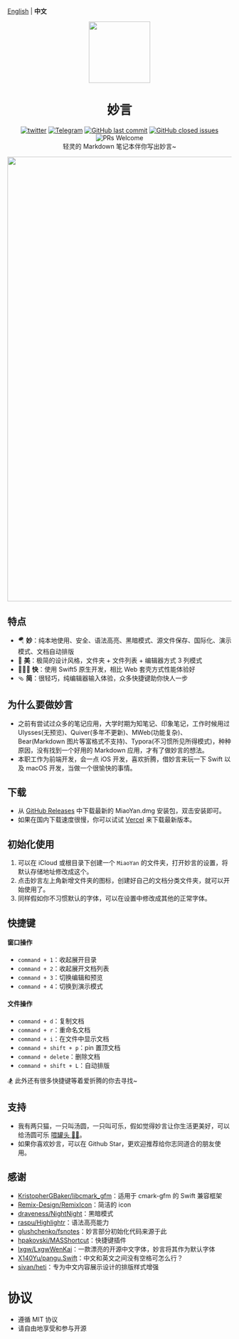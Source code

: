 <p align="left"><a href="https://github.com/tw93/MiaoYan/blob/master/README.md">English</a> | <strong>中文</strong></p>
<p align="center">
  <a href="https://miaoyan.app/" target="_blank"><img src=https://gw.alipayobjects.com/zos/k/t0/43.png width=138 /></a>
  <h1 align="center">妙言</h1>
  <div align="center">
    <a href="https://twitter.com/HiTw93">
      <img alt="twitter" src="https://img.shields.io/twitter/follow/HiTw93?color=%231D9BF0&label=Twitter&style=flat-square"></a>
    <a href="https://t.me/miaoyan">
      <img alt="Telegram" src="https://img.shields.io/badge/Telegram-妙言-blue?style=flat-square"></a>
    <a href="https://github.com/tw93/MiaoYan/commits/dev">
      <img alt="GitHub last commit" src="https://img.shields.io/github/last-commit/tw93/MiaoYan.svg?style=flat-square"></a>
    <a href="https://github.com/tw93/MiaoYan/issues?utf8=%E2%9C%93&q=">
      <img alt="GitHub closed issues" src="https://img.shields.io/github/issues-closed/tw93/MiaoYan.svg?style=flat-square"></a>
    <a>
      <img alt="PRs Welcome" src="https://img.shields.io/badge/PRs-welcome-brightgreen.svg?style=flat-square"></a>
  </div>
  <div align="center">轻灵的 Markdown 笔记本伴你写出妙言~</div>
</p>

<kbd>
  <img src=https://gw.alipayobjects.com/zos/k/4f/ch.gif width=1000>
</kbd>

## 特点

- 🪂 **妙**：纯本地使用、安全、语法高亮、黑暗模式、源文件保存、国际化、演示模式、文档自动排版
- 🐶 **美**：极简的设计风格，文件夹 + 文件列表 + 编辑器方式 3 列模式
- 🏌🏽‍♂️ **快**：使用 Swift5 原生开发，相比 Web 套壳方式性能体验好
- 🩴 **简**：很轻巧，纯编辑器输入体验，众多快捷键助你快人一步

## 为什么要做妙言

- 之前有尝试过众多的笔记应用，大学时期为知笔记、印象笔记，工作时候用过 Ulysses(无预览)、Quiver(多年不更新)、MWeb(功能复杂)、Bear(Markdown 图片等富格式不支持)、Typora(不习惯所见所得模式)，种种原因，没有找到一个好用的 Markdown 应用，才有了做妙言的想法。
- 本职工作为前端开发，会一点 iOS 开发，喜欢折腾，借妙言来玩一下 Swift 以及 macOS 开发，当做一个很愉快的事情。

## 下载

- 从 <a href="https://github.com/tw93/MiaoYan/releases" target="_blank">GitHub Releases</a> 中下载最新的 MiaoYan.dmg 安装包，双击安装即可。
- 如果在国内下载速度很慢，你可以试试 <a href="https://miaoyan.vercel.app/Release/MiaoYan.dmg" target="_blank">Vercel</a> 来下载最新版本。

## 初始化使用

1. 可以在 iCloud 或根目录下创建一个 `MiaoYan` 的文件夹，打开妙言的设置，将默认存储地址修改成这个。
2. 点击妙言左上角新增文件夹的图标，创建好自己的文档分类文件夹，就可以开始使用了。
3. 同样假如你不习惯默认的字体，可以在设置中修改成其他的正常字体。

## 快捷键

#### 窗口操作

- `command + 1`：收起展开目录
- `command + 2`：收起展开文档列表
- `command + 3`：切换编辑和预览
- `command + 4`：切换到演示模式

#### 文件操作

- `command + d`：复制文档
- `command + r`：重命名文档
- `command + i`：在文件中显示文档
- `command + shift + p`：pin 置顶文档
- `command + delete`：删除文档
- `command + shift + L`：自动排版

🏂 此外还有很多快捷键等着爱折腾的你去寻找~

## 支持

- 我有两只猫，一只叫汤圆，一只叫可乐，假如觉得妙言让你生活更美好，可以给汤圆可乐 [喂罐头 🥩🍤](https://miaoyan.app/cats.html)。
- 如果你喜欢妙言，可以在 Github Star，更欢迎推荐给你志同道合的朋友使用。

## 感谢

- <a href="https://github.com/KristopherGBaker/libcmark_gfm" target="_blank">KristopherGBaker/libcmark_gfm</a>：适用于 cmark-gfm 的 Swift 兼容框架
- <a href="https://github.com/Remix-Design/RemixIcon" target="_blank">Remix-Design/RemixIcon</a>：简洁的 icon
- <a href="https://github.com/draveness/NightNight" target="_blank">draveness/NightNight</a>：黑暗模式
- <a href="https://github.com/raspu/Highlightr" target="_blank">raspu/Highlightr</a>：语法高亮能力
- <a href="https://github.com/glushchenko/fsnotes" target="_blank">glushchenko/fsnotes</a>：妙言部分初始化代码来源于此
- <a href="https://github.com/shpakovski/MASShortcut" target="_blank">hpakovski/MASShortcut</a>：快捷键插件
- <a href="https://github.com/lxgw/LxgwWenKai" target="_blank">lxgw/LxgwWenKai</a>：一款漂亮的开源中文字体，妙言将其作为默认字体
- <a href="https://github.com/X140Yu/pangu.Swift" target="_blank">X140Yu/pangu.Swift</a>：中文和英文之间没有空格可怎么行？
- <a href="https://github.com/sivan/heti" target="_blank">sivan/heti</a>：专为中文内容展示设计的排版样式增强

# 协议

- 遵循 MIT 协议
- 请自由地享受和参与开源
